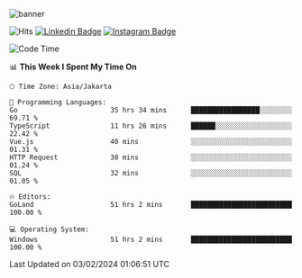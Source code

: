 ![banner](https://readme-typing-svg.herokuapp.com/?lines=Hello,+There!+👋;This+is+ryanbekhen....;Nice+to+meet+you!&center=false)

![Hits](https://hits.seeyoufarm.com/api/count/incr/badge.svg?url=https%3A%2F%2Fgithub.com%2Fryanbekhen%2Fhit-counter&count_bg=%2379C83D&title_bg=%23555555&icon=github.svg&icon_color=%23E7E7E7&title=Provile+views&edge_flat=true)
[![Linkedin Badge](https://img.shields.io/badge/-LinkedIn-0e76a8?style=flat-square&logo=Linkedin&logoColor=white)](https://linkedin.com/in/ryanbekhen)
[![Instagram Badge](https://img.shields.io/badge/-Instagram-e4405f?style=flat-square&logo=Instagram&logoColor=white)](https://instagram.com/ryanbekhen.dev/)

<!--START_SECTION:waka-->
![Code Time](http://img.shields.io/badge/Code%20Time-1%2C052%20hrs%2054%20mins-blue)

📊 **This Week I Spent My Time On** 

```text
🕑︎ Time Zone: Asia/Jakarta

💬 Programming Languages: 
Go                       35 hrs 34 mins      █████████████████░░░░░░░░   69.71 % 
TypeScript               11 hrs 26 mins      ██████░░░░░░░░░░░░░░░░░░░   22.42 % 
Vue.js                   40 mins             ░░░░░░░░░░░░░░░░░░░░░░░░░   01.31 % 
HTTP Request             38 mins             ░░░░░░░░░░░░░░░░░░░░░░░░░   01.24 % 
SQL                      32 mins             ░░░░░░░░░░░░░░░░░░░░░░░░░   01.05 % 

🔥 Editors: 
GoLand                   51 hrs 2 mins       █████████████████████████   100.00 % 

💻 Operating System: 
Windows                  51 hrs 2 mins       █████████████████████████   100.00 % 
```


 Last Updated on 03/02/2024 01:06:51 UTC
<!--END_SECTION:waka-->
